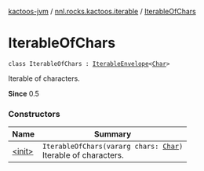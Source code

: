 [kactoos-jvm](../../index.md) / [nnl.rocks.kactoos.iterable](../index.md) / [IterableOfChars](./index.md)

# IterableOfChars

`class IterableOfChars : `[`IterableEnvelope`](../-iterable-envelope/index.md)`<`[`Char`](https://kotlinlang.org/api/latest/jvm/stdlib/kotlin/-char/index.html)`>`

Iterable of characters.

**Since**
0.5

### Constructors

| Name | Summary |
|---|---|
| [&lt;init&gt;](-init-.md) | `IterableOfChars(vararg chars: `[`Char`](https://kotlinlang.org/api/latest/jvm/stdlib/kotlin/-char/index.html)`)`<br>Iterable of characters. |
